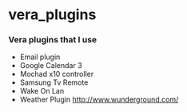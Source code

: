 vera_plugins
============

### Vera plugins that I use

* Email plugin
* Google Calendar 3
* Mochad x10 controller
* Samsung Tv Remote
* Wake On Lan
* Weather Plugin http://www.wunderground.com/
